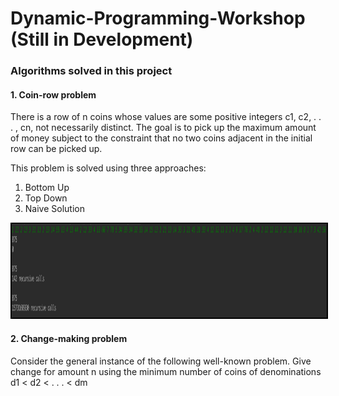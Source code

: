 # Dynamic-Programming-Workshop (Still in Development)

### Algorithms solved in this project

#### 1. Coin-row problem
There is a row of n coins whose values are some positive integers c1, c2, . . . , cn, not necessarily distinct. The goal is to pick up the maximum amount of money subject to the constraint that no two coins adjacent in the initial row can be picked up.

This problem is solved using three approaches:
1. Bottom Up
2. Top Down
3. Naive Solution

<p>
<img src="./Screenshots/coin-row.png" width="800" height="150" style= "border: 2px solid black;"/>
</p>

#### 2. Change-making problem 
Consider the general instance of the following well-known problem. Give change for amount n using the minimum number of coins of denominations d1 < d2 < . . . < dm


